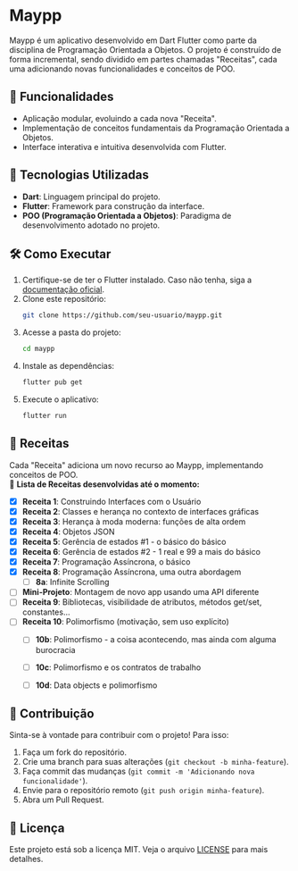 # Maypp

Maypp é um aplicativo desenvolvido em Dart Flutter como parte da disciplina de Programação Orientada a Objetos. O projeto é construído de forma incremental, sendo dividido em partes chamadas "Receitas", cada uma adicionando novas funcionalidades e conceitos de POO.

## 📌 Funcionalidades
- Aplicação modular, evoluindo a cada nova "Receita".
- Implementação de conceitos fundamentais da Programação Orientada a Objetos.
- Interface interativa e intuitiva desenvolvida com Flutter.

## 🚀 Tecnologias Utilizadas
- **Dart**: Linguagem principal do projeto.
- **Flutter**: Framework para construção da interface.
- **POO (Programação Orientada a Objetos)**: Paradigma de desenvolvimento adotado no projeto.

## 🛠️ Como Executar
1. Certifique-se de ter o Flutter instalado. Caso não tenha, siga a [documentação oficial](https://docs.flutter.dev/get-started/install).
2. Clone este repositório:
   ```sh
   git clone https://github.com/seu-usuario/maypp.git
3. Acesse a pasta do projeto:
   ```sh
   cd maypp
   ```
4. Instale as dependências:
   ```sh
   flutter pub get
   ```
5. Execute o aplicativo:
   ```sh
   flutter run
   ```

## 📖 Receitas
Cada "Receita" adiciona um novo recurso ao Maypp, implementando conceitos de POO.  
📌 **Lista de Receitas desenvolvidas até o momento:**
- [x] **Receita 1**: Construindo Interfaces com o Usuário  
- [x] **Receita 2**: Classes e herança no contexto de interfaces gráficas  
- [x] **Receita 3**: Herança à moda moderna: funções de alta ordem  
- [x] **Receita 4**: Objetos JSON  
- [x] **Receita 5**: Gerência de estados #1 - o básico do básico  
- [x] **Receita 6**: Gerência de estados #2 - 1 real e 99 a mais do básico  
- [x] **Receita 7**: Programação Assíncrona, o básico  
- [x] **Receita 8**: Programação Assíncrona, uma outra abordagem  
  - [ ] **8a**: Infinite Scrolling  
- [ ] **Mini-Projeto**: Montagem de novo app usando uma API diferente  
- [ ] **Receita 9**: Bibliotecas, visibilidade de atributos, métodos get/set, constantes...  
- [ ] **Receita 10**: Polimorfismo (motivação, sem uso explícito)  
  - [ ] **10b**: Polimorfismo - a coisa acontecendo, mas ainda com alguma burocracia  
  - [ ] **10c**: Polimorfismo e os contratos de trabalho  
  - [ ] **10d**: Data objects e polimorfismo  


## 📌 Contribuição
Sinta-se à vontade para contribuir com o projeto! Para isso:
1. Faça um fork do repositório.
2. Crie uma branch para suas alterações (`git checkout -b minha-feature`).
3. Faça commit das mudanças (`git commit -m 'Adicionando nova funcionalidade'`).
4. Envie para o repositório remoto (`git push origin minha-feature`).
5. Abra um Pull Request.

## 📝 Licença
Este projeto está sob a licença MIT. Veja o arquivo [LICENSE](LICENSE) para mais detalhes.
